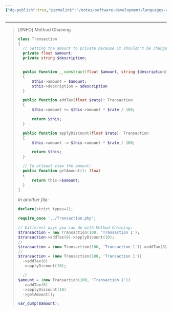 ```yaml
---
{"dg-publish":true,"permalink":"/notes/software-development/languages-and-frameworks/web-development/backend/php/02-object-oriented-programming-oop/01-classes-and-objects/03-method-chaining/","tags":["programming","php","webdevelopment","backend","OOP"],"created":"2025-07-13T15:24:51.554+08:00"}
---
```



---

> [!INFO] Method Chaining
>
> ```php
> class Transaction
> {
> 	// Setting the amount to private because it shouldn't be change-able
> 	private float $amount;
> 	private string $description;
>
>
> 	public function __construct(float $amount, string $description)
> 	{
> 		$this->amount = $amount;
> 		$this->description = $description
> 	}
>
> 	public function addTax(float $rate): Transaction
> 	{
> 		$this->amount += $this->amount * $rate / 100;
>
> 		return $this;
> 	}
>
> 	public function applyDiscount(float $rate): Transaction
> 	{
> 		$this->amount -= $this->amount * $rate / 100;
>
> 		return $this;
> 	}
>
> 	// To atleast view the amount:
> 	public function getAmount(): float
> 	{
> 		return this->$amount;
> 	}
> }
> ```
>
> _In another file:_
>
> ```php
> declare(strict_types=1);
>
> require_once '../Transaction.php';
>
> // Different ways you can do with Method Chaining:
> $transaction = new Transaction(100, 'Transaction 1');
> $transaction->addTax(8)->applyDicount(10);
> //
> $transaction = (new Transaction(100, 'Transaction 1'))->addTax(8)->applyDicount(10);
> //
> $transaction = (new Transaction(100, 'Transaction 1'))
> 	->addTax(8)
> 	->applyDicount(10);
>
> 	//
> $amount = (new Transaction(100, 'Transaction 1'))
> 	->addTax(8)
> 	->applyDiscount(10)
> 	->getAmount();
>
> var_dump($amount);
> ```
